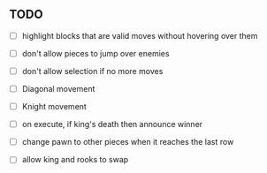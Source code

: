 
## TODO
- [ ] highlight blocks that are valid moves without hovering over them
- [ ] don't allow pieces to jump over enemies
- [ ] don't allow selection if no more moves
- [ ] Diagonal movement
- [ ] Knight movement
- [ ] on execute, if king's death then announce winner
- [ ] change pawn to other pieces when it reaches the last row
- [ ] allow king and rooks to swap

